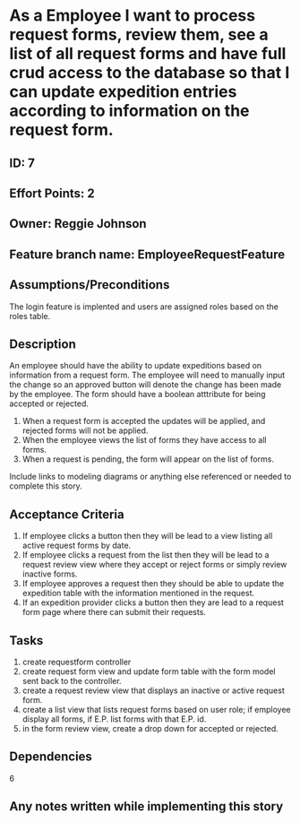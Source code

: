 # As a Employee I want to process request forms, review them, see a list of all request forms and have full crud access to the database so that I can update expedition entries according to information on the request form.

## ID: 7
## Effort Points: 2
## Owner: Reggie Johnson
## Feature branch name: EmployeeRequestFeature

## Assumptions/Preconditions
The login feature is implented and users are assigned roles based on the roles table.


## Description
An employee should have the ability to update expeditions based on information from a request form. The employee will need to manually input the change so an approved button will denote the change has been made by the employee. The form should have a boolean atttribute for being accepted or rejected.

1. When a request form is accepted the updates will be applied, and rejected forms will not be applied.
2. When the employee views the list of forms they have access to all forms.
3. When a request is pending, the form will appear on the list of forms. 

Include links to modeling diagrams or anything else referenced or needed to complete this story.

## Acceptance Criteria

1. If employee clicks a button then they will be lead to a view listing all active request forms by date.
2. If employee clicks a request from the list then they will be lead to a request review view where they accept or reject forms or simply review inactive forms.
3. If employee approves a request then they should be able to update the expedition table with the information mentioned in the request.
4. If an expedition provider clicks a button then they are lead to a request form page where there can submit their requests.

## Tasks
1. create requestform controller
2. create request form view and update form table with the form model sent back to the controller.
3. create a request review view that displays an inactive or active request form.
4. create a  list view that lists request forms based on user role; if employee display all forms, if E.P. list forms with that E.P. id.
5. in the form review view, create a drop down for accepted or rejected. 

## Dependencies
6

## Any notes written while implementing this story